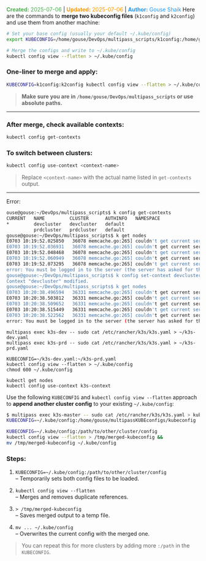 <span style="color:#4caf50;"><b>Created:</b> 2025-07-06</span> | <span style="color:#ff9800;"><b>Updated:</b> 2025-07-06</span> | <span style="color:#2196f3;"><b>Author:</b> Gouse Shaik</span>
Here are the commands to **merge two kubeconfig files** (`k1config` and `k2config`) and use them from another machine:

```bash
# Set your base config (usually your default ~/.kube/config)
export KUBECONFIG=/home/gouse/DevOps/multipass_scripts/k1config:/home/gouse/DevOps/multipass_scripts/k2config

# Merge the configs and write to ~/.kube/config
kubectl config view --flatten > ~/.kube/config
```

### One-liner to merge and apply:

```bash
KUBECONFIG=k1config:k2config kubectl config view --flatten > ~/.kube/config
```

> **Make sure you are in `/home/gouse/DevOps/multipass_scripts` or use absolute paths.**

---

### After merge, check available contexts:

```bash
kubectl config get-contexts
```

### To switch between clusters:

```bash
kubectl config use-context <context-name>
```

> Replace `<context-name>` with the actual name listed in `get-contexts` output.

---

Error:
```bash
ouse@gouse:~/DevOps/multipass_scripts$ k config get-contexts
CURRENT   NAME         CLUSTER      AUTHINFO   NAMESPACE
*         devcluster   devcluster   default    
          prdcluster   prdcluster   default    
gouse@gouse:~/DevOps/multipass_scripts$ k get nodes
E0703 10:19:52.025850   36078 memcache.go:265] couldn't get current server API group list: the server has asked for the client to provide credentials
E0703 10:19:52.036931   36078 memcache.go:265] couldn't get current server API group list: the server has asked for the client to provide credentials
E0703 10:19:52.048468   36078 memcache.go:265] couldn't get current server API group list: the server has asked for the client to provide credentials
E0703 10:19:52.060949   36078 memcache.go:265] couldn't get current server API group list: the server has asked for the client to provide credentials
E0703 10:19:52.073295   36078 memcache.go:265] couldn't get current server API group list: the server has asked for the client to provide credentials
error: You must be logged in to the server (the server has asked for the client to provide credentials)
gouse@gouse:~/DevOps/multipass_scripts$ k config set-context devcluster
Context "devcluster" modified.
gouse@gouse:~/DevOps/multipass_scripts$ k get nodes
E0703 10:20:38.496594   36331 memcache.go:265] couldn't get current server API group list: the server has asked for the client to provide credentials
E0703 10:20:38.503812   36331 memcache.go:265] couldn't get current server API group list: the server has asked for the client to provide credentials
E0703 10:20:38.509652   36331 memcache.go:265] couldn't get current server API group list: the server has asked for the client to provide credentials
E0703 10:20:38.515449   36331 memcache.go:265] couldn't get current server API group list: the server has asked for the client to provide credentials
E0703 10:20:38.522562   36331 memcache.go:265] couldn't get current server API group list: the server has asked for the client to provide credentials
error: You must be logged in to the server (the server has asked for the client to provide credentials)
```

```
multipass exec k3s-dev -- sudo cat /etc/rancher/k3s/k3s.yaml > ~/k3s-dev.yaml
multipass exec k3s-prd -- sudo cat /etc/rancher/k3s/k3s.yaml > ~/k3s-prd.yaml

KUBECONFIG=~/k3s-dev.yaml:~/k3s-prd.yaml
kubectl config view --flatten > ~/.kube/config
chmod 600 ~/.kube/config
```

```
kubectl get nodes
kubectl config use-context k3s-context
```

Use the following `KUBECONFIG` and `kubectl config view --flatten` approach to **append another cluster config** to your existing `~/.kube/config`:

```bash
$ multipass exec k3s-master -- sudo cat /etc/rancher/k3s/k3s.yaml > kubeconfig
KUBECONFIG=~/.kube/config:/home/gouse/multipassKUBEconfigs/kubeconfig

KUBECONFIG=~/.kube/config:/path/to/other/cluster/config 
kubectl config view --flatten > /tmp/merged-kubeconfig && 
mv /tmp/merged-kubeconfig ~/.kube/config
```

### Steps:

1. `KUBECONFIG=~/.kube/config:/path/to/other/cluster/config`  
    – Temporarily sets both config files to be loaded.
    
2. `kubectl config view --flatten`  
    – Merges and removes duplicate references.
    
3. `> /tmp/merged-kubeconfig`  
    – Saves merged output to a temp file.
    
4. `mv ... ~/.kube/config`  
    – Overwrites the current config with the merged one.
    

> You can repeat this for more clusters by adding more `:/path` in the `KUBECONFIG`.